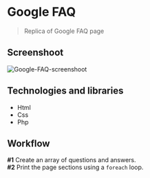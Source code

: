 # Google FAQ
> Replica of Google FAQ page

## Screenshoot
![Google-FAQ-screenshoot](https://i.imgur.com/ycAgmX5.jpg)

## Technologies and libraries
* Html
* Css
* Php

## Workflow
**#1** Create an array of questions and answers.  
**#2** Print the page sections using a `foreach` loop.
